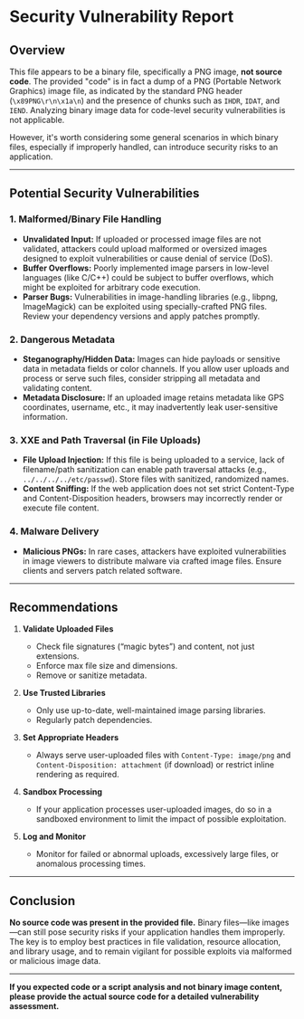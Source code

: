 # Security Vulnerability Report

## Overview

This file appears to be a binary file, specifically a PNG image, **not source code**. The provided "code" is in fact a dump of a PNG (Portable Network Graphics) image file, as indicated by the standard PNG header (`\x89PNG\r\n\x1a\n`) and the presence of chunks such as `IHDR`, `IDAT`, and `IEND`. Analyzing binary image data for code-level security vulnerabilities is not applicable.

However, it's worth considering some general scenarios in which binary files, especially if improperly handled, can introduce security risks to an application.

---

## Potential Security Vulnerabilities

### 1. Malformed/Binary File Handling

- **Unvalidated Input:** If uploaded or processed image files are not validated, attackers could upload malformed or oversized images designed to exploit vulnerabilities or cause denial of service (DoS).
- **Buffer Overflows:** Poorly implemented image parsers in low-level languages (like C/C++) could be subject to buffer overflows, which might be exploited for arbitrary code execution.
- **Parser Bugs:** Vulnerabilities in image-handling libraries (e.g., libpng, ImageMagick) can be exploited using specially-crafted PNG files. Review your dependency versions and apply patches promptly.

### 2. Dangerous Metadata

- **Steganography/Hidden Data:** Images can hide payloads or sensitive data in metadata fields or color channels. If you allow user uploads and process or serve such files, consider stripping all metadata and validating content.
- **Metadata Disclosure:** If an uploaded image retains metadata like GPS coordinates, username, etc., it may inadvertently leak user-sensitive information.

### 3. XXE and Path Traversal (in File Uploads)

- **File Upload Injection:** If this file is being uploaded to a service, lack of filename/path sanitization can enable path traversal attacks (e.g., `../../../../etc/passwd`). Store files with sanitized, randomized names.
- **Content Sniffing:** If the web application does not set strict Content-Type and Content-Disposition headers, browsers may incorrectly render or execute file content.

### 4. Malware Delivery

- **Malicious PNGs:** In rare cases, attackers have exploited vulnerabilities in image viewers to distribute malware via crafted image files. Ensure clients and servers patch related software.

---

## Recommendations

1. **Validate Uploaded Files**
   - Check file signatures (“magic bytes”) and content, not just extensions.
   - Enforce max file size and dimensions.
   - Remove or sanitize metadata.

2. **Use Trusted Libraries**
   - Only use up-to-date, well-maintained image parsing libraries.
   - Regularly patch dependencies.

3. **Set Appropriate Headers**
   - Always serve user-uploaded files with `Content-Type: image/png` and `Content-Disposition: attachment` (if download) or restrict inline rendering as required.

4. **Sandbox Processing**
   - If your application processes user-uploaded images, do so in a sandboxed environment to limit the impact of possible exploitation.

5. **Log and Monitor**
   - Monitor for failed or abnormal uploads, excessively large files, or anomalous processing times.

---

## Conclusion

**No source code was present in the provided file.** Binary files—like images—can still pose security risks if your application handles them improperly. The key is to employ best practices in file validation, resource allocation, and library usage, and to remain vigilant for possible exploits via malformed or malicious image data.

---

**If you expected code or a script analysis and not binary image content, please provide the actual source code for a detailed vulnerability assessment.**